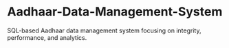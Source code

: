 # Aadhaar-Data-Management-System
SQL-based Aadhaar data management system focusing on integrity, performance, and analytics.
